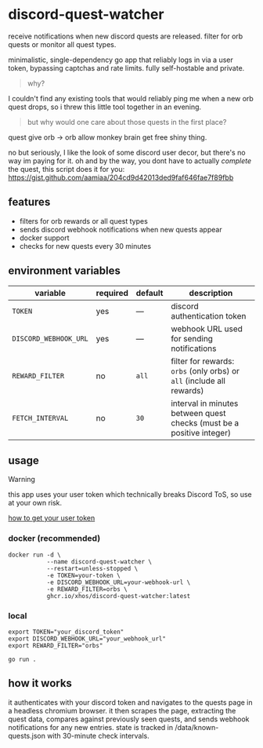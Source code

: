 # discord-quest-watcher

receive notifications when new discord quests are released. filter for orb quests or monitor all quest types.

minimalistic, single-dependency go app that reliably logs in via a user token, bypassing captchas and rate limits. fully self-hostable and private.

> why?

I couldn't find any existing tools that would reliably ping me when a new orb quest drops, so i threw this little tool together in an evening.

> but why would one care about those quests in the first place?

quest give orb -> orb allow monkey brain get free shiny thing. 

no but seriously, I like the look of some discord user decor, but there's no way im paying for it. oh and by the way, you dont have to actually *complete* the quest, this script does it for you: https://gist.github.com/aamiaa/204cd9d42013ded9faf646fae7f89fbb

## features

- filters for orb rewards or all quest types
- sends discord webhook notifications when new quests appear
- docker support
- checks for new quests every 30 minutes

## environment variables

| variable              | required | default | description                                                                 |
|-----------------------|----------|---------|-----------------------------------------------------------------------------|
| `TOKEN`               | yes      | —       | discord authentication token                                                |
| `DISCORD_WEBHOOK_URL` | yes      | —       | webhook URL used for sending notifications                                  |
| `REWARD_FILTER`       | no       | `all`   | filter for rewards: `orbs` (only orbs) or `all` (include all rewards)       |
| `FETCH_INTERVAL`      | no       | `30`    | interval in minutes between quest checks (must be a positive integer)       |

## usage

> [!WARNING]  
> this app uses your user token which technically breaks Discord ToS, so use at your own risk.

[how to get your user token](https://gist.github.com/MarvNC/e601f3603df22f36ebd3102c501116c6#file-get-discord-token-from-browser-md)

### docker (recommended)

```shell
docker run -d \
           --name discord-quest-watcher \
           --restart=unless-stopped \
           -e TOKEN=your-token \
           -e DISCORD_WEBHOOK_URL=your-webhook-url \
           -e REWARD_FILTER=orbs \
           ghcr.io/xhos/discord-quest-watcher:latest
```

### local

```shell
export TOKEN="your_discord_token"
export DISCORD_WEBHOOK_URL="your_webhook_url"
export REWARD_FILTER="orbs"

go run .
```

## how it works

it authenticates with your discord token and navigates to the quests page in a headless chromium browser. it then scrapes the page, extracting the quest data, compares against previously seen quests, and sends webhook notifications for any new entries. state is tracked in /data/known-quests.json with 30-minute check intervals.
